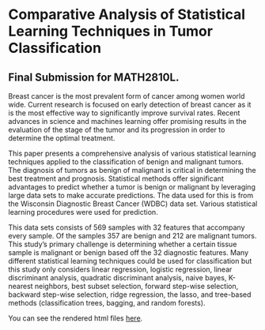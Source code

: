 # Comparative Analysis of Statistical Learning Techniques in Tumor Classification
## Final Submission for MATH2810L.

Breast cancer is the most prevalent form of cancer among women world wide. Current research is focused on early detection of breast cancer as it is the most effective way to significantly improve survival rates. Recent advances in science and machines learning offer promising results in the evaluation of the stage of the tumor and its progression in order to determine the optimal treatment.

This paper presents a comprehensive analysis of various statistical learning techniques applied to the classification of benign and malignant tumors. The diagnosis of tumors as benign of malignant is critical in determining the best treatment and prognosis. Statistical methods offer significant advantages to predict whether a tumor is benign or malignant by leveraging large data sets to make accurate predictions. The data used for this is from the Wisconsin Diagnostic Breast Cancer (WDBC) data set. Various statistical learning procedures were used for prediction.

This data sets consists of 569 samples with 32 features that accompany every sample. Of the samples 357 are benign and 212 are malignant tumors. This study’s primary challenge is determining whether a certain tissue sample is malignant or benign based off the 32 diagnostic features. Many different statistical learning techniques could be used for classification but this study only considers linear regression, logistic regression, linear discriminant analysis, quadratic discriminant analysis, naive bayes, K-nearest neighbors, best subset selection, forward step-wise selection, backward step-wise selection, ridge regression, the lasso, and tree-based methods (classification trees, bagging, and random forests).

You can see the rendered html files [here](https://htmlpreview.github.io/?https://raw.githubusercontent.com/michaeljohndan/Comparative-Analysis-of-Statistical-Learning-Techniques-in-Tumor-Classification/main/Final.html?token=GHSAT0AAAAAACUYHZX6LV55JHEQEVVVNZJWZUQ3HJQ).
